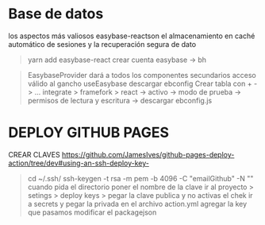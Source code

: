 # Base de datos

los aspectos más valiosos easybase-reactson el almacenamiento en caché automático de sesiones y la recuperación segura de dato

> yarn add easybase-react
> crear cuenta easybase -> bh

> EasybaseProvider dará a todos los componentes secundarios acceso válido al gancho useEasybase
> descargar ebconfig
> Crear tabla con + -> ...
> integrate > framefork > react -> activo -> modo de prueba -> permisos de lectura y escritura -> descargar ebconfig.js

# DEPLOY GITHUB PAGES

CREAR CLAVES https://github.com/JamesIves/github-pages-deploy-action/tree/dev#using-an-ssh-deploy-key-

> cd ~/.ssh/
> ssh-keygen -t rsa -m pem -b 4096 -C "emailGithub" -N ""
> cuando pida el directorio poner el nombre de la clave
> ir al proyecto > setings > deploy keys > pegar la clave publica y no activas el chek
> ir a secrets y pegar la privada
> en el archivo action.yml agregar la key que pasamos
> modificar el packagejson
